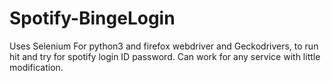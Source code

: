# Spotify-BingeLogin
Uses Selenium For python3 and firefox webdriver and Geckodrivers, to run hit and try for spotify login ID password. Can work for any service with little modification.
